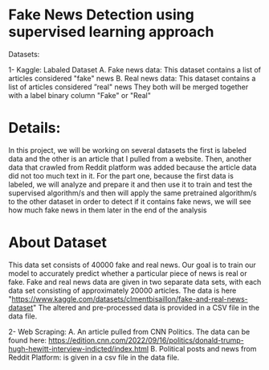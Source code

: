 

# Fake News Detection using supervised learning approach 


Datasets:

1- Kaggle: Labaled Dataset A. Fake news data: This dataset contains a list of articles considered "fake" news B. Real news data: This dataset contains a list of articles considered ”real" news They both will be merged together with a label binary column "Fake" or "Real"

# Details:

In this project, we will be working on several datasets the first is labeled data and the other is an article that I pulled from a website. Then, another data that crawled from Reddit platform was added because the article data did not too much text in it.
For the part one, because the first data is labeled, we will analyze and prepare it and then use it to train and test the supervised algorithm/s and then will apply the same pretrained algorithm/s to the other dataset in order to detect if it contains fake news, we will see how much fake news in them later in the end of the analysis


# About Dataset
This data set consists of 40000 fake and real news. Our goal is to train our model to accurately predict whether a particular piece of news is real or fake. Fake and real news data are given in two separate data sets, with each data set consisting of approximately 20000 articles.
The data is here "https://www.kaggle.com/datasets/clmentbisaillon/fake-and-real-news-dataset" The altered and pre-processed data is provided in a CSV file in the data file. 

2- Web Scraping:
A. An article pulled from CNN Politics. The data can be found here: https://edition.cnn.com/2022/09/16/politics/donald-trump-hugh-hewitt-interview-indicted/index.html 
B. Political posts and news from Reddit Platform: is given in a csv file in the data file. 




